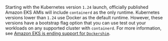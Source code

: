 Starting with the Kubernetes version `1.24` launch, officially published Amazon EKS AMIs will include `containerd` as the only runtime. Kubernetes versions lower than `1.24` use Docker as the default runtime. However, these versions have a bootstrap flag option that you can use test out your workloads on any supported cluster with `containerd`. For more information, see [Amazon EKS is ending support for `Dockershim`](dockershim-deprecation.md).
